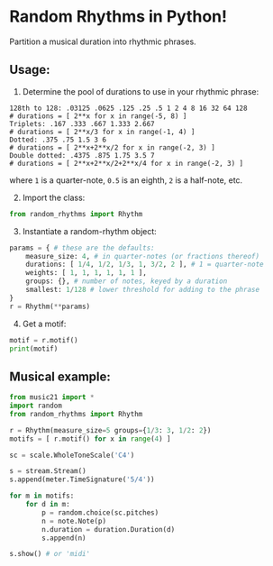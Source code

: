 # Random Rhythms in Python!
Partition a musical duration into rhythmic phrases.

## Usage:

1. Determine the pool of durations to use in your rhythmic phrase:
```
128th to 128: .03125 .0625 .125 .25 .5 1 2 4 8 16 32 64 128
# durations = [ 2**x for x in range(-5, 8) ]
Triplets: .167 .333 .667 1.333 2.667
# durations = [ 2**x/3 for x in range(-1, 4) ]
Dotted: .375 .75 1.5 3 6
# durations = [ 2**x+2**x/2 for x in range(-2, 3) ]
Double dotted: .4375 .875 1.75 3.5 7
# durations = [ 2**x+2**x/2+2**x/4 for x in range(-2, 3) ]
```
where `1` is a quarter-note, `0.5` is an eighth, `2` is a half-note, etc.

2. Import the class:
```python
from random_rhythms import Rhythm
```

3. Instantiate a random-rhythm object:
```python
params = { # these are the defaults:
    measure_size: 4, # in quarter-notes (or fractions thereof)
    durations: [ 1/4, 1/2, 1/3, 1, 3/2, 2 ], # 1 = quarter-note
    weights: [ 1, 1, 1, 1, 1, 1 ],
    groups: {}, # number of notes, keyed by a duration
    smallest: 1/128 # lower threshold for adding to the phrase
}
r = Rhythm(**params)
```

4. Get a motif:
```python
motif = r.motif()
print(motif)
```

## Musical example:

```python
from music21 import *
import random
from random_rhythms import Rhythm

r = Rhythm(measure_size=5 groups={1/3: 3, 1/2: 2})
motifs = [ r.motif() for x in range(4) ]

sc = scale.WholeToneScale('C4')

s = stream.Stream()
s.append(meter.TimeSignature('5/4'))

for m in motifs:
    for d in m:
        p = random.choice(sc.pitches)
        n = note.Note(p)
        n.duration = duration.Duration(d)
        s.append(n)

s.show() # or 'midi'
```
